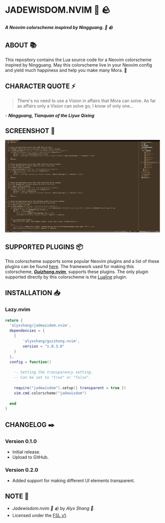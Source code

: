 # JADEWISDOM.NVIM :gem: :rock:

***A Neovim colorscheme inspired by Ningguang. :gem: :rock:***

## ABOUT :books:

This repository contains the Lua source code for a Neovim colorscheme inspired by Ningguang. 
May this colorscheme live in your Neovim config and yield much happiness and help you make many Mora. :gem:

## CHARACTER QUOTE :zap:

> There's no need to use a Vision in affairs that Mora can solve. 
> As far as affairs only a Vision can solve go, I know of only one...

\- ***Ningguang, Tianquan of the Liyue Qixing***

## SCREENSHOT :camera_flash:

<p align="center">
 <img src="images/screenie.png"/>
</p>

## SUPPORTED PLUGINS :package:

This colorscheme supports some popular Neovim plugins and a list of these plugins can be found [here](https://github.com/alyxshang/guizhong.nvim). The framework used for making this colorscheme, ***[Guizhong.nvim](https://github.com/alyxshang/guizhong.nvim)***, supports these plugins. The only plugin supported directly by this colorscheme is the [Lualine](https://github.com/nvim-lualine/lualine.nvim) plugin.

## INSTALLATION :inbox_tray:

### Lazy.nvim

```Lua
return {
  'alyxshang/jadewisdom.nvim',
  dependencies = {
    {
        'alyxshang/guizhong.nvim',
        version = "v.0.3.0"
    }
  },
  config = function()

    -- Setting the transparency setting.
    -- Can be set to "true" or "false".

    require("jadewisdom").setup({ transparent = true })
    vim.cmd.colorscheme("jadewisdom")

  end
}
```

## CHANGELOG :black_nib:

### Version 0.1.0

- Initial release.
- Upload to GitHub.

### Version 0.2.0

- Added support for making different UI elements transparent.

## NOTE :scroll:

- *Jadewisdom.nvim :gem: :rock:* by *Alyx Shang :black_heart:*.
- Licensed under the [FSL v1](https://github.com/alyxshang/fair-software-license).
